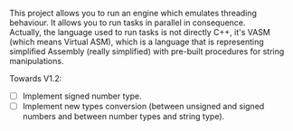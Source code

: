 This project allows you to run an engine which emulates threading behaviour. It allows you to run tasks in parallel in consequence.  
Actually, the language used to run tasks is not directly C++, it's VASM (which means Virtual ASM), which is a language that is representing
simplified Assembly (really simplified) with pre-built procedures for string manipulations.

Towards V1.2:
- [ ] Implement signed number type.
- [ ] Implement new types conversion (between unsigned and signed numbers and between number types and string type).
